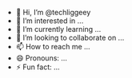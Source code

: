 - 👋 Hi, I’m @techliggeey
- 👀 I’m interested in ...
- 🌱 I’m currently learning ...
- 💞️ I’m looking to collaborate on ...
- 📫 How to reach me ...
- 😄 Pronouns: ...
- ⚡ Fun fact: ...

<!---
techliggeey/techliggeey is a ✨ special ✨ repository because its `README.md` (this file) appears on your GitHub profile.
You can click the Preview link to take a look at your changes.
--->
